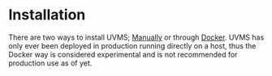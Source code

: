 # Installation

There are two ways to install UVMS; [Manually](manual.md) or through
[Docker](docker.md). UVMS has only ever been deployed in production running
directly on a host, thus the Docker way is considered experimental and is not
recommended for production use as of yet.
